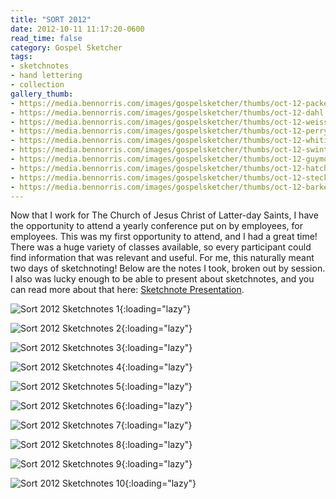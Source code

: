 ```yaml
---
title: "SORT 2012"
date: 2012-10-11 11:17:20-0600
read_time: false
category: Gospel Sketcher
tags:
- sketchnotes
- hand lettering
- collection
gallery_thumb:
- https://media.bennorris.com/images/gospelsketcher/thumbs/oct-12-packer.jpg
- https://media.bennorris.com/images/gospelsketcher/thumbs/oct-12-dahl.jpg
- https://media.bennorris.com/images/gospelsketcher/thumbs/oct-12-weiss.jpg
- https://media.bennorris.com/images/gospelsketcher/thumbs/oct-12-perry.jpg
- https://media.bennorris.com/images/gospelsketcher/thumbs/oct-12-whiting.jpg
- https://media.bennorris.com/images/gospelsketcher/thumbs/oct-12-swinton.jpg
- https://media.bennorris.com/images/gospelsketcher/thumbs/oct-12-guymon.jpg
- https://media.bennorris.com/images/gospelsketcher/thumbs/oct-12-hatch.jpg
- https://media.bennorris.com/images/gospelsketcher/thumbs/oct-12-steckler.jpg
- https://media.bennorris.com/images/gospelsketcher/thumbs/oct-12-barker.jpg
---
```


Now that I work for The Church of Jesus Christ of Latter-day Saints, I have the opportunity to attend a yearly conference put on by employees, for employees. This was my first opportunity to attend, and I had a great time! There was a huge variety of classes available, so every participant could find information that was relevant and useful. For me, this naturally meant two days of sketchnoting! Below are the notes I took, broken out by session. I also was lucky enough to be able to present about sketchnotes, and you can read more about that here: <a href="https://bennorris.com/2012/10/11/sketchnote-presentation-oct" title="Sketchnote Presentation Oct 2012">Sketchnote Presentation</a>.

![Sort 2012 Sketchnotes 1](https://media.bennorris.com/images/gospelsketcher/sort-2012/oct-12-packer.jpg){:loading="lazy"}

![Sort 2012 Sketchnotes 2](https://media.bennorris.com/images/gospelsketcher/sort-2012/oct-12-dahl.jpg){:loading="lazy"}

![Sort 2012 Sketchnotes 3](https://media.bennorris.com/images/gospelsketcher/sort-2012/oct-12-weiss.jpg){:loading="lazy"}

![Sort 2012 Sketchnotes 4](https://media.bennorris.com/images/gospelsketcher/sort-2012/oct-12-perry.jpg){:loading="lazy"}

![Sort 2012 Sketchnotes 5](https://media.bennorris.com/images/gospelsketcher/sort-2012/oct-12-whiting.jpg){:loading="lazy"}

![Sort 2012 Sketchnotes 6](https://media.bennorris.com/images/gospelsketcher/sort-2012/oct-12-swinton.jpg){:loading="lazy"}

![Sort 2012 Sketchnotes 7](https://media.bennorris.com/images/gospelsketcher/sort-2012/oct-12-guymon.jpg){:loading="lazy"}

![Sort 2012 Sketchnotes 8](https://media.bennorris.com/images/gospelsketcher/sort-2012/oct-12-hatch.jpg){:loading="lazy"}

![Sort 2012 Sketchnotes 9](https://media.bennorris.com/images/gospelsketcher/sort-2012/oct-12-steckler.jpg){:loading="lazy"}

![Sort 2012 Sketchnotes 10](https://media.bennorris.com/images/gospelsketcher/sort-2012/oct-12-barker.jpg){:loading="lazy"}
